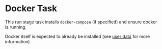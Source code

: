 # Docker Task

This run stage task installs `docker-compose` (if specified) and ensure docker is running.

Docker itself is expected to already be installed (see [user data](../../files/user-data/README.md) for more information).
